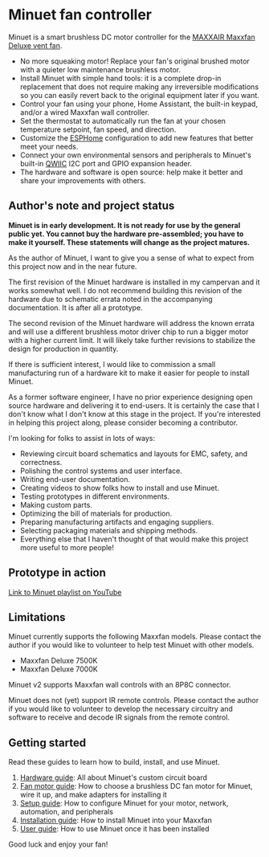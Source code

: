 # Minuet fan controller

Minuet is a smart brushless DC motor controller for the [MAXXAIR Maxxfan Deluxe vent fan](https://www.maxxair.com/products/fans/maxxfan-deluxe/).

* No more squeaking motor! Replace your fan's original brushed motor with a quieter low maintenance brushless motor.
* Install Minuet with simple hand tools: it is a complete drop-in replacement that does not require making any irreversible modifications so you can easily revert back to the original equipment later if you want.
* Control your fan using your phone, Home Assistant, the built-in keypad, and/or a wired Maxxfan wall controller.
* Set the thermostat to automatically run the fan at your chosen temperature setpoint, fan speed, and direction.
* Customize the [ESPHome](https://esphome.io/) configuration to add new features that better meet your needs.
* Connect your own environmental sensors and peripherals to Minuet's built-in [QWIIC](https://www.sparkfun.com/qwiic) I2C port and GPIO expansion header.
* The hardware and software is open source: help make it better and share your improvements with others.

## Author's note and project status

**Minuet is in early development.  It is not ready for use by the general public yet.  You cannot buy the hardware pre-assembled; you have to make it yourself.  These statements will change as the project matures.**

As the author of Minuet, I want to give you a sense of what to expect from this project now and in the near future.

The first revision of the Minuet hardware is installed in my campervan and it works somewhat well.  I do not recommend building this revision of the hardware due to schematic errata noted in the accompanying documentation.  It is after all a prototype.

The second revision of the Minuet hardware will address the known errata and will use a different brushless motor driver chip to run a bigger motor with a higher current limit.  It will likely take further revisions to stabilize the design for production in quantity.

If there is sufficient interest, I would like to commission a small manufacturing run of a hardware kit to make it easier for people to install Minuet.

As a former software engineer, I have no prior experience designing open source hardware and delivering it to end-users.  It is certainly the case that I don't know what I don't know at this stage in the project.  If you're interested in helping this project along, please consider becoming a contributor.

I'm looking for folks to assist in lots of ways:

- Reviewing circuit board schematics and layouts for EMC, safety, and correctness.
- Polishing the control systems and user interface.
- Writing end-user documentation.
- Creating videos to show folks how to install and use Minuet.
- Testing prototypes in different environments.
- Making custom parts.
- Optimizing the bill of materials for production.
- Preparing manufacturing artifacts and engaging suppliers.
- Selecting packaging materials and shipping methods.
- Everything else that I haven't thought of that would make this project more useful to more people!

## Prototype in action

[Link to Minuet playlist on YouTube](https://www.youtube-nocookie.com/embed/videoseries?si=fa14cJ42dhqO0x0U&amp;list=PL8ZnNA3SFfE8v-qSholF0Ovc9Exv59-uN)

## Limitations

Minuet currently supports the following Maxxfan models.  Please contact the author if you would like to volunteer to help test Minuet with other models.

- Maxxfan Deluxe 7500K
- Maxxfan Deluxe 7000K

Minuet v2 supports Maxxfan wall controls with an 8P8C connector.

Minuet does not (yet) support IR remote controls.  Please contact the author if you would like to volunteer to develop the necessary circuitry and software to receive and decode IR signals from the remote control.

## Getting started

Read these guides to learn how to build, install, and use Minuet.

1. [Hardware guide](docs/hardware-guide.md): All about Minuet's custom circuit board
1. [Fan motor guide](docs/fan-motor-guide.md): How to choose a brushless DC fan motor for Minuet, wire it up, and make adapters for installing it
1. [Setup guide](docs/setup-guide.md): How to configure Minuet for your motor, network, automation, and peripherals
1. [Installation guide](docs/installation-guide.md): How to install Minuet into your Maxxfan
1. [User guide](docs/user-guide.md): How to use Minuet once it has been installed

Good luck and enjoy your fan!
